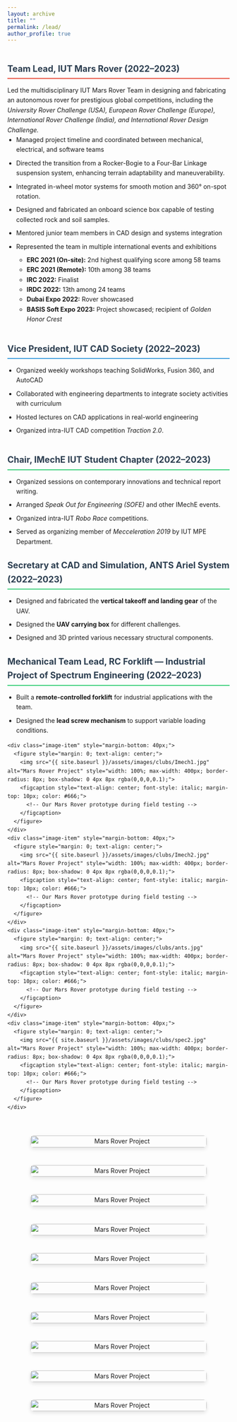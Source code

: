 ```yaml
---
layout: archive
title: ""
permalink: /lead/
author_profile: true
---
```

<div class="leadership-container" style="display: flex; gap: 40px; flex-wrap: wrap; align-items: flex-start;">
  <!-- Left Column - Leadership Roles -->
  <div class="left-column" style="flex: 1; min-width: 300px;">
    <!-- Mars Rover -->
    <div class="leadership-item" style="margin-bottom: 40px;">
      <h3 style="color: #2c3e50; border-bottom: 2px solid #e74c3c; padding-bottom: 5px; margin-bottom: 15px;">
        Team Lead, IUT Mars Rover (2022–2023)
      </h3>
      Led the multidisciplinary IUT Mars Rover Team in designing and fabricating an autonomous rover for prestigious global competitions, including the <em>University Rover Challenge (USA), European Rover Challenge (Europe), International Rover Challenge (India), and International Rover Design Challenge.</em>
      <ul style="padding-left: 20px; line-height: 1.6;">
        <li style="margin-bottom: 8px;">Managed project timeline and coordinated between mechanical, electrical, and software teams</li>
        <li style="margin-bottom: 8px;">Directed the transition from a Rocker-Bogie to a Four-Bar Linkage suspension system, enhancing terrain adaptability and maneuverability.</li>
        <li style="margin-bottom: 8px;">Integrated in-wheel motor systems for smooth motion and 360° on-spot rotation.</li>
        <li style="margin-bottom: 8px;"> Designed and fabricated an onboard science box capable of testing collected rock and soil samples.</li>
        <li style="margin-bottom: 8px;">Mentored junior team members in CAD design and systems integration</li>
        <li style="margin-bottom: 8px;">Represented the team in multiple international events and exhibitions</li>  
            <ul>
                <li><strong>ERC 2021 (On-site):</strong> 2nd highest qualifying score among 58 teams</li>
                <li><strong>ERC 2021 (Remote):</strong> 10th among 38 teams</li>
                <li><strong>IRC 2022:</strong> Finalist</li>
                <li><strong>IRDC 2022:</strong> 13th among 24 teams</li>
                <li><strong>Dubai Expo 2022:</strong> Rover showcased</li>
                <li><strong>BASIS Soft Expo 2023:</strong> Project showcased; recipient of <em>Golden Honor Crest</em></li>
            </ul>      
      </ul>
    </div>
    <!-- CAD Society -->
    <div class="leadership-item" style="margin-bottom: 40px;">
      <h3 style="color: #2c3e50; border-bottom: 2px solid #3498db; padding-bottom: 5px; margin-bottom: 15px;">
        Vice President, IUT CAD Society (2022–2023)
      </h3>
      <ul style="padding-left: 20px; line-height: 1.6;">
        <li style="margin-bottom: 8px;">Organized weekly workshops teaching SolidWorks, Fusion 360, and AutoCAD</li>
        <li style="margin-bottom: 8px;">Collaborated with engineering departments to integrate society activities with curriculum</li>
        <li style="margin-bottom: 8px;">Hosted lectures on CAD applications in real-world engineering</li>
        <li style="margin-bottom: 8px;">Organized intra-IUT CAD competition <em>Traction 2.0</em>.</li>
      </ul>
    </div>
    <!-- Add more leadership roles as needed -->
    <div class="leadership-item">
      <h3 style="color: #2c3e50; border-bottom: 2px solid #2ecc71; padding-bottom: 5px; margin-bottom: 15px;">
        Chair, IMechE IUT Student Chapter (2022–2023)
      </h3>
      <ul style="padding-left: 20px; line-height: 1.6;">
        <li style="margin-bottom: 8px;">Organized sessions on contemporary innovations and technical report writing.</li>
        <li style="margin-bottom: 8px;">Arranged <em>Speak Out for Engineering (SOFE)</em> and other IMechE events.</li>
        <li style="margin-bottom: 8px;">Organized intra-IUT <em>Robo Race</em> competitions.</li>
        <li style="margin-bottom: 8px;">Served as organizing member of <em>Mecceleration 2019</em> by IUT MPE Department.</li>
      </ul>
    </div>
    <!-- ANTS -->
    <div class="leadership-item">
      <h3 style="color: #2c3e50; border-bottom: 2px solid #2ecc71; padding-bottom: 5px; margin-bottom: 15px;">
        Secretary at CAD and Simulation, ANTS Ariel System (2022–2023)
      </h3>
      <ul style="padding-left: 20px; line-height: 1.6;">
        <li style="margin-bottom: 8px;">Designed and fabricated the <strong>vertical takeoff and landing gear</strong> of the UAV.</li>
        <li style="margin-bottom: 8px;">Designed the <strong>UAV carrying box</strong> for different challenges.</li>
        <li style="margin-bottom: 8px;">Designed and 3D printed various necessary structural components.</li>
      </ul>
    </div>
    <!-- Sepctrum -->
    <div class="leadership-item">
      <h3 style="color: #2c3e50; border-bottom: 2px solid #2ecc71; padding-bottom: 5px; margin-bottom: 15px;">
        Mechanical Team Lead, RC Forklift — Industrial Project of Spectrum Engineering (2022–2023)
      </h3>
      <ul style="padding-left: 20px; line-height: 1.6;">
        <li style="margin-bottom: 8px;">Built a <strong>remote-controlled forklift</strong> for industrial applications with the team.</li>
        <li style="margin-bottom: 8px;">Designed the <strong>lead screw mechanism</strong> to support variable loading conditions.</li>
      </ul>
    </div>

<!-- Images-->
    <div class="image-item" style="margin-bottom: 40px;">
      <figure style="margin: 0; text-align: center;">
        <img src="{{ site.baseurl }}/assets/images/clubs/Imech1.jpg" alt="Mars Rover Project" style="width: 100%; max-width: 400px; border-radius: 8px; box-shadow: 0 4px 8px rgba(0,0,0,0.1);">
        <figcaption style="text-align: center; font-style: italic; margin-top: 10px; color: #666;">
          <!-- Our Mars Rover prototype during field testing -->
        </figcaption>
      </figure>
    </div>
    <div class="image-item" style="margin-bottom: 40px;">
      <figure style="margin: 0; text-align: center;">
        <img src="{{ site.baseurl }}/assets/images/clubs/Imech2.jpg" alt="Mars Rover Project" style="width: 100%; max-width: 400px; border-radius: 8px; box-shadow: 0 4px 8px rgba(0,0,0,0.1);">
        <figcaption style="text-align: center; font-style: italic; margin-top: 10px; color: #666;">
          <!-- Our Mars Rover prototype during field testing -->
        </figcaption>
      </figure>
    </div>
    <div class="image-item" style="margin-bottom: 40px;">
      <figure style="margin: 0; text-align: center;">
        <img src="{{ site.baseurl }}/assets/images/clubs/ants.jpg" alt="Mars Rover Project" style="width: 100%; max-width: 400px; border-radius: 8px; box-shadow: 0 4px 8px rgba(0,0,0,0.1);">
        <figcaption style="text-align: center; font-style: italic; margin-top: 10px; color: #666;">
          <!-- Our Mars Rover prototype during field testing -->
        </figcaption>
      </figure>
    </div>
    <div class="image-item" style="margin-bottom: 40px;">
      <figure style="margin: 0; text-align: center;">
        <img src="{{ site.baseurl }}/assets/images/clubs/spec2.jpg" alt="Mars Rover Project" style="width: 100%; max-width: 400px; border-radius: 8px; box-shadow: 0 4px 8px rgba(0,0,0,0.1);">
        <figcaption style="text-align: center; font-style: italic; margin-top: 10px; color: #666;">
          <!-- Our Mars Rover prototype during field testing -->
        </figcaption>
      </figure>
    </div>   
  </div>
  <!-- Right Column - Images -->
  <div class="right-column" style="flex: 1; min-width: 300px;">
    <!-- Mars Rover Image -->
    <div class="image-item" style="margin-bottom: 40px;">
      <figure style="margin: 0; text-align: center;">
        <img src="{{ site.baseurl }}/assets/images/rover.png" alt="Mars Rover Project" style="width: 100%; max-width: 400px; border-radius: 8px; box-shadow: 0 4px 8px rgba(0,0,0,0.1);">
        <figcaption style="text-align: center; font-style: italic; margin-top: 10px; color: #666;">
          <!-- Our Mars Rover prototype during field testing -->
        </figcaption>
      </figure>
    </div>
    <div class="image-item" style="margin-bottom: 40px;">
      <figure style="margin: 0; text-align: center;">
        <img src="{{ site.baseurl }}/assets/images/clubs/rover_3.png" alt="Mars Rover Project" style="width: 100%; max-width: 400px; border-radius: 8px; box-shadow: 0 4px 8px rgba(0,0,0,0.1);">
        <figcaption style="text-align: center; font-style: italic; margin-top: 10px; color: #666;">
          <!-- Our Mars Rover prototype during field testing -->
        </figcaption>
      </figure>
    </div>
    <div class="image-item" style="margin-bottom: 40px;">
      <figure style="margin: 0; text-align: center;">
        <img src="{{ site.baseurl }}/assets/images/clubs/cads.jpg" alt="Mars Rover Project" style="width: 100%; max-width: 400px; border-radius: 8px; box-shadow: 0 4px 8px rgba(0,0,0,0.1);">
        <figcaption style="text-align: center; font-style: italic; margin-top: 10px; color: #666;">
          <!-- Our Mars Rover prototype during field testing -->
        </figcaption>
      </figure>
    </div>
    <div class="image-item" style="margin-bottom: 40px;">
      <figure style="margin: 0; text-align: center;">
        <img src="{{ site.baseurl }}/assets/images/clubs/lec1.png" alt="Mars Rover Project" style="width: 100%; max-width: 400px; border-radius: 8px; box-shadow: 0 4px 8px rgba(0,0,0,0.1);">
        <figcaption style="text-align: center; font-style: italic; margin-top: 10px; color: #666;">
          <!-- Our Mars Rover prototype during field testing -->
        </figcaption>
      </figure>
    </div>
    <div class="image-item" style="margin-bottom: 40px;">
      <figure style="margin: 0; text-align: center;">
        <img src="{{ site.baseurl }}/assets/images/clubs/cads2.jpg" alt="Mars Rover Project" style="width: 100%; max-width: 400px; border-radius: 8px; box-shadow: 0 4px 8px rgba(0,0,0,0.1);">
        <figcaption style="text-align: center; font-style: italic; margin-top: 10px; color: #666;">
          <!-- Our Mars Rover prototype during field testing -->
        </figcaption>
      </figure>
    </div>
    <div class="image-item" style="margin-bottom: 40px;">
      <figure style="margin: 0; text-align: center;">
        <img src="{{ site.baseurl }}/assets/images/clubs/cads1.jpg" alt="Mars Rover Project" style="width: 100%; max-width: 400px; border-radius: 8px; box-shadow: 0 4px 8px rgba(0,0,0,0.1);">
        <figcaption style="text-align: center; font-style: italic; margin-top: 10px; color: #666;">
          <!-- Our Mars Rover prototype during field testing -->
        </figcaption>
      </figure>
    </div>
    <div class="image-item" style="margin-bottom: 40px;">
      <figure style="margin: 0; text-align: center;">
        <img src="{{ site.baseurl }}/assets/images/clubs/Imech1.jpg" alt="Mars Rover Project" style="width: 100%; max-width: 400px; border-radius: 8px; box-shadow: 0 4px 8px rgba(0,0,0,0.1);">
        <figcaption style="text-align: center; font-style: italic; margin-top: 10px; color: #666;">
          <!-- Our Mars Rover prototype during field testing -->
        </figcaption>
      </figure>
    </div>
    <div class="image-item" style="margin-bottom: 40px;">
      <figure style="margin: 0; text-align: center;">
        <img src="{{ site.baseurl }}/assets/images/clubs/Imech2.jpg" alt="Mars Rover Project" style="width: 100%; max-width: 400px; border-radius: 8px; box-shadow: 0 4px 8px rgba(0,0,0,0.1);">
        <figcaption style="text-align: center; font-style: italic; margin-top: 10px; color: #666;">
          <!-- Our Mars Rover prototype during field testing -->
        </figcaption>
      </figure>
    </div>
    <div class="image-item" style="margin-bottom: 40px;">
      <figure style="margin: 0; text-align: center;">
        <img src="{{ site.baseurl }}/assets/images/clubs/ants.jpg" alt="Mars Rover Project" style="width: 100%; max-width: 400px; border-radius: 8px; box-shadow: 0 4px 8px rgba(0,0,0,0.1);">
        <figcaption style="text-align: center; font-style: italic; margin-top: 10px; color: #666;">
          <!-- Our Mars Rover prototype during field testing -->
        </figcaption>
      </figure>
    </div>
    <div class="image-item" style="margin-bottom: 40px;">
      <figure style="margin: 0; text-align: center;">
        <img src="{{ site.baseurl }}/assets/images/clubs/spec.jpg" alt="Mars Rover Project" style="width: 100%; max-width: 400px; border-radius: 8px; box-shadow: 0 4px 8px rgba(0,0,0,0.1);">
        <figcaption style="text-align: center; font-style: italic; margin-top: 10px; color: #666;">
          <!-- Our Mars Rover prototype during field testing -->
        </figcaption>
      </figure>
    </div>    
    <!-- CAD Society Image 
    <div class="image-item" style="margin-bottom: 40px;">
      <figure style="margin: 0; text-align: center;">
        <img src="{{ site.baseurl }}/assets/images/cad_society.jpg" alt="CAD Society Workshop" style="width: 100%; max-width: 400px; border-radius: 8px; box-shadow: 0 4px 8px rgba(0,0,0,0.1);">
        <figcaption style="text-align: center; font-style: italic; margin-top: 10px; color: #666;">
          CAD Society workshop with industry professionals
        </figcaption>
      </figure>
    </div> -->
    <!-- Additional Image if needed 
    <div class="image-item">
      <figure style="margin: 0; text-align: center;">
        <img src="{{ site.baseurl }}/assets/images/leadership3.jpg" alt="Student Council Event" style="width: 100%; max-width: 400px; border-radius: 8px; box-shadow: 0 4px 8px rgba(0,0,0,0.1);">
        <figcaption style="text-align: center; font-style: italic; margin-top: 10px; color: #666;">
          Engineering Student Council networking event
        </figcaption>
      </figure>
    </div> -->
  </div>
</div>

<style>
.leadership-container {
  line-height: 1.6;
}

.leadership-item h3 {
  font-size: 1.4em;
}

.leadership-item ul {
  margin-top: 0;
}

/* Responsive design */
@media (max-width: 768px) {
  .leadership-container {
    gap: 20px;
  }
  
  .left-column, .right-column {
    min-width: 100%;
  }
}
</style>